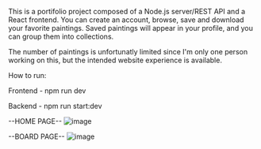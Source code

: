This is a portifolio project composed of a Node.js server/REST API and a React frontend. 
You can create an account, browse, save and download your favorite paintings. 
Saved paintings will appear in your profile, and you can group them into collections.

The number of paintings is unfortunatly limited since I'm only one person working on this, but the intended website experience is available.

How to run:

  Frontend - npm run dev
	
  Backend - npm run start:dev

--HOME PAGE--
  ![image](https://github.com/poissonfou/Art/assets/102704201/600113df-f101-408b-9c32-9c46c02a6ff9)

--BOARD PAGE--
  ![image](https://github.com/poissonfou/Art/assets/102704201/ba91ddd0-0deb-4a81-ad77-7bb8d4e25138)

